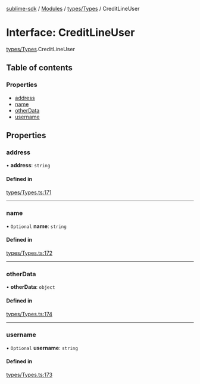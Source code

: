 [sublime-sdk](../README.md) / [Modules](../modules.md) / [types/Types](../modules/types_Types.md) / CreditLineUser

# Interface: CreditLineUser

[types/Types](../modules/types_Types.md).CreditLineUser

## Table of contents

### Properties

- [address](types_Types.CreditLineUser.md#address)
- [name](types_Types.CreditLineUser.md#name)
- [otherData](types_Types.CreditLineUser.md#otherdata)
- [username](types_Types.CreditLineUser.md#username)

## Properties

### address

• **address**: `string`

#### Defined in

[types/Types.ts:171](https://github.com/sublime-finance/sublime-sdk/blob/8d25170/src/types/Types.ts#L171)

___

### name

• `Optional` **name**: `string`

#### Defined in

[types/Types.ts:172](https://github.com/sublime-finance/sublime-sdk/blob/8d25170/src/types/Types.ts#L172)

___

### otherData

• **otherData**: `object`

#### Defined in

[types/Types.ts:174](https://github.com/sublime-finance/sublime-sdk/blob/8d25170/src/types/Types.ts#L174)

___

### username

• `Optional` **username**: `string`

#### Defined in

[types/Types.ts:173](https://github.com/sublime-finance/sublime-sdk/blob/8d25170/src/types/Types.ts#L173)
